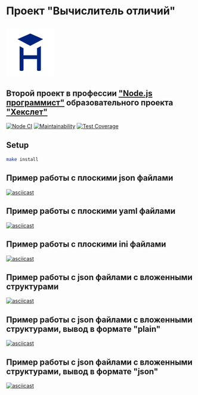 # Проект "Вычислитель отличий"

## [![Hexlet Ltd. logo](https://raw.githubusercontent.com/Hexlet/hexletguides.github.io/master/images/hexlet_logo128.png)](https://ru.hexlet.io/pages/about)

## Второй проект в профессии ["Node.js программист"](https://ru.hexlet.io/professions/backend) образовательного проекта ["Хекслет"](https://ru.hexlet.io/pages/about)

[![Node CI](https://github.com/starkhv70/frontend-project-lvl2/workflows/Node.js%20CI/badge.svg)](https://github.com/starkhv70/frontend-project-lvl2/actions)
[![Maintainability](https://api.codeclimate.com/v1/badges/a5ade5ebd8cbda4f7931/maintainability)](https://codeclimate.com/github/starkhv70/frontend-project-lvl2/maintainability)
[![Test Coverage](https://api.codeclimate.com/v1/badges/a5ade5ebd8cbda4f7931/test_coverage)](https://codeclimate.com/github/starkhv70/frontend-project-lvl2/test_coverage)

## Setup

```sh
make install
```

## Пример работы с плоскими json файлами

[![asciicast](https://asciinema.org/a/EvPGJZYLW3iQzudidw9QZMAx9.svg)](https://asciinema.org/a/EvPGJZYLW3iQzudidw9QZMAx9)

## Пример работы с плоскими yaml файлами

[![asciicast](https://asciinema.org/a/4m5PtgoufR31mBiKyHTQB0ulW.svg)](https://asciinema.org/a/4m5PtgoufR31mBiKyHTQB0ulW)

## Пример работы с плоскими ini файлами

[![asciicast](https://asciinema.org/a/Ddgkx3DYejsBbDG5MEx2SZ0Nd.svg)](https://asciinema.org/a/Ddgkx3DYejsBbDG5MEx2SZ0Nd)

## Пример работы с json файлами с вложенными структурами

[![asciicast](https://asciinema.org/a/aiy0TDo81QBZDLrZ35vnI8BHS.svg)](https://asciinema.org/a/aiy0TDo81QBZDLrZ35vnI8BHS)

## Пример работы с json файлами с вложенными структурами, вывод в формате "plain"

[![asciicast](https://asciinema.org/a/LXiRp0q7OU2d462qS86BzAowH.svg)](https://asciinema.org/a/LXiRp0q7OU2d462qS86BzAowH)

## Пример работы с json файлами с вложенными структурами, вывод в формате "json"

[![asciicast](https://asciinema.org/a/XN0OhrbLRtKsWHj1DmVeEhV6S.svg)](https://asciinema.org/a/XN0OhrbLRtKsWHj1DmVeEhV6S)
